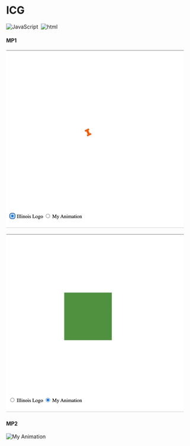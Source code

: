 # ICG

![JavaScript](https://img.shields.io/badge/language-JavaScript-007d9c)&nbsp;
 ![html](https://img.shields.io/badge/language-html-004283)&nbsp;

#### MP1

![Logo Animation](./GIF/mp1_1.gif)

![My Animation](./GIF/mp1_2.gif)

#### MP2

![My Animation](./GIF/mp2.gif)

